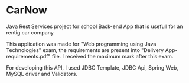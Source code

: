 # CarNow
 Java Rest Services project for school
Back-end App that is usefull for an rentig car company

This application was made for "Web programming using Java Technologies" exam, the requirements are present into "Delivery App-requirements.pdf" file. I received the maximum mark after this exam.

For developing this API, I used JDBC Template, JDBC Api, Spring Web, MySQL driver and Validators.
